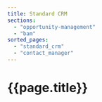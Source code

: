 ```yaml
---
title: Standard CRM
sections:
  - "opportunity-management"
  - "bam"
sorted_pages:
  - "standard_crm"
  - "contact_manager"
---
```

# {{page.title}}
